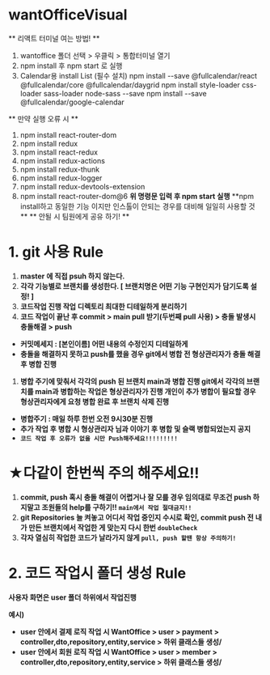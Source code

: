 # wantOfficeVisual

** 리액트 터미널 여는 방법! **
1. wantoffice 폴더 선택 > 우클릭 > 통합터미널 열기
2. npm install 후 npm start 로 실행
3. Calendar용 install List (필수 설치)
npm install --save @fullcalendar/react @fullcalendar/core @fullcalendar/daygrid
npm install style-loader css-loader sass-loader node-sass --save
npm install --save @fullcalendar/google-calendar

** 만약 실행 오류 시 **
1. npm install react-router-dom
2. npm install redux
3. npm install react-redux
4. npm install redux-actions
5. npm install redux-thunk
6. npm install redux-logger
7. npm install redux-devtools-extension
8. npm install react-router-dom@6
 **위 명령문 입력 후 npm start 실행**
 **npm install하고 동일한 기능 이지만 인스톨이 안되는 경우를 대비해 일일히 사용할 것 **
 ** 안될 시 팀원에게 공유 하기! **

# **1. git 사용 Rule**

1. **master 에 직접 psuh 하지 않는다.**
2. **각각 기능별로 브랜치를 생성한다. [ 브랜치명은 어떤 기능 구현인지가 담기도록 설정! ]**
3. **코드작업 진행 작업 디렉토리 최대한 디테일하게 분리하기**
4. **코드 작업이 끝난 후 commit > main pull 받기(두번째 pull 사용) > 충돌 발생시 충돌해결 > push**
- **커밋메세지 : [본인이름] 어떤 내용의 수정인지 디테일하게**
- **충돌을 해결하지 못하고 push를 했을 경우 git에서 병합 전 형상관리자가 충돌 해결 후 병합 진행**
1. **병합 주기에 맞춰서 각각의 push 된 브랜치 main과 병합 진행 git에서 각각의 브랜치를 main과 병합하는 작업은 형상관리자가 진행 개인이 추가 병합이 필요할 경우 형상관리자에게 요청 병합 완료 후 브랜치 삭제 진행**
- **병합주기 : 매일 하루 한번 오전 9시30분 진행**
- **추가 작업 후 병합 시 형상관리자 님과 이야기 후 병합 및 슬랙 병합되었는지 공지**
- **`코드 작업 후 오류가 없을 시만 Push해주세요!!!!!!!!!`**

# ★**다같이 한번씩 주의 해주세요!!**

1. **commit, push 혹시 충돌 해결이 어렵거나 잘 모를 경우 임의대로 무조건 push 하지말고 조원들의 help를 구하기!! `main에서 작업 절대금지!!`**
2. **git Repositories 늘 켜놓고 어디서 작업 중인지 수시로 확인, commit push 전 내가 만든 브랜치에서 작업한 게 맞는지 다시 한번 `doubleCheck`**
3. **각자 열심히 작업한 코드가 날라가지 않게 `pull, push 할땐 항상 주의하기!`**

# **2. 코드 작업시** 폴**더 생성 Rule**

**사용자 화면은 user 폴더 하위에서 작업진행**

**예시)**

- **user 안에서 결제 로직 작업 시 WantOffice > user > payment > controller,dto,repository,entity,service > 하위 클래스들 생성/**
- **user 안에서 회원 로직 작업 시 WantOffice > user > member > controller,dto,repository,entity,service > 하위 클래스들 생성/**
